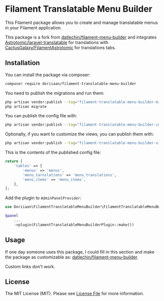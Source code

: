# Filament Translatable Menu Builder

This Filament package allows you to create and manage translatable menus in your Filament application.

This package is a fork from [datlechin/filament-menu-builder](https://github.com/datlechin/filament-menu-builder) and integrates [Astrotomic/laravel-translatable](https://github.com/Astrotomic/laravel-translatable) for translations with [CactusGalaxy/FilamentAstrotomic](https://github.com/CactusGalaxy/FilamentAstrotomic) for translations tabs.

## Installation

You can install the package via composer:

```bash
composer require doriiaan/filament-translatable-menu-builder
```

You need to publish the migrations and run them:

```bash
php artisan vendor:publish --tag="filament-translatable-menu-builder-migrations"
php artisan migrate
```

You can publish the config file with:

```bash
php artisan vendor:publish --tag="filament-translatable-menu-builder-config"
```

Optionally, if you want to customize the views, you can publish them with:

```bash
php artisan vendor:publish --tag="filament-translatable-menu-builder-views"
```

This is the contents of the published config file:

```php
return [
    'tables' => [
        'menus' => 'menus',
        'menu_tarnslations' => 'menu_translations',
        'menu_items' => 'menu_items',
    ],
];
```

Add the plugin to `AdminPanelProvider`:

```php
use Doriiaan\FilamentTranslatableMenuBuilder\FilamentTranslatableMenuBuilderPlugin;

$panel
    ...
    ->plugin(FilamentTranslatableMenuBuilderPlugin::make())
```

## Usage

If one day someone uses this package, I could fill in this section and make the package as customizable as: [datlechin/filament-menu-builder](https://github.com/datlechin/filament-menu-builder).

Custom links don't work.

## License

The MIT License (MIT). Please see [License File](https://github.com/doriiaan/filament-translatable-menu-builder/raw/main/LICENSE.md) for more information.
